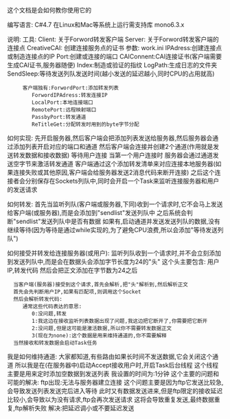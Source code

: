 这个文档是会如何教你使用它的

编写语言:
   C#4.7
在Linux和Mac等系统上运行需支持库
   mono6.3.x

说明:
   工具:
      Client:
         关于Forword转发客户端
      Server:
         关于Forword转发客户端的连接点
      CreativeCAI:
         创建连接服务点的证书
   参数:
      work.ini
         IPAdress:创建连接点或制造连接点的IP
         Port:创建或连接的端口
         CAIConnent:CAI连接证书(客户端需要生成CAI证书,服务器随便)
         Index:制造或验证的指纹
         LogPath:生成日志的文件夹
         SendSleep:等待发送列队发送时间(越小发送的延迟越小,同时CPU的占用就高)
         
         客户端独有:ForwordPort:添加转发列表
            ForwordIPAdress:转发连接IP
            LocalPort:本地连接端口
            RemotePort:远程映射端口
            PassbyPort:转发通道
            ReTitleGet:分配转发时用到的byte字节分配
如何实现:
   先开启服务器,然后客户端会把添加列表发送给服务器,然后服务器会通过添加列表开启对应的端口和通道
   然后客户端会连接并创建2个通道(作用就是发送转发数据和接收数据)
   等待用户连接
   当第一个用户连接时
   服务器会通过通道发送空字节来激活转发通道
   客户端通过这个添加转发清单来对应连接本地服务器(如果连接失败或其他原因,客户端会给服务器发送2消息代码来断开连接)
   之后这个连接者会分别保存在Sockets列队中,同时会开启一个Task来监听连接服务器和用户的发送请求
   
   如何转发:
      首先当监听列队(客户端或服务器,下同)收到一个请求时,它不会马上发送给客户端(或服务器),而是会添加到"sendlist"发送列队中
      之后系统会判断"sendlist"发送列队中是否有数据
      如果有,启动通道并发送发送列队的数据,没有继续等待(因为等待是通过while实现的,为了避免CPU浪费,所以会添加"等待发送列队")
   
   如何接受并转发给连接服务器(或用户):
      监听列队收到一个请求时,并不会立刻添加到发送列队中,而是会在数据头会添加字节长度为24的"头"
      这个头主要包含:
         用户IP,转发代码
      然后会把正文添加在字节数为24之后
      
      当客户端(服务器)接受到这个请求,首先会解析,把"头"解析到,然后解析正文
      首先会先判断用户IP,如果有匹配项,则调用这个Socket
      然后会解析转发代码:
         通常这些代码表达的意思:
            0:没问题,转发
            1:我这边在接收监听列表数据出现了问题,我这边把它断开了,你需要把它断开
            2:没问题,但是这可能是激活数据,所以你不需要转发数据正文
            3(现在为none):这个数据是用来维持通道的,你不需要解释
      当然接收和转发数据会启动Task任务
   我是如何维持通道:
      大家都知道,有些路由如果长时间不发送数据,它会关闭这个通道
      所以我是在(在服务器中)启动Accept接收用户时,开启Task后台线程
      这个线程主要是用来定时添加空数据到发送列表
      我设置的时间为:1分钟
这个主要的问题和可能的解决:
   ftp出现:无法与服务器建立连接
      这个问题主要是因为ftp它发送比较急,会导致发送列表发送完后进入等待
      此时又有数据发送进来,但是ftp限定的接收延迟比较小,会导致以为没有请求,ftp会再次发送请求
      这将会导致重复发送,最终数据重复,ftp解析失败
   解决:把延迟调小或不要延迟发送
